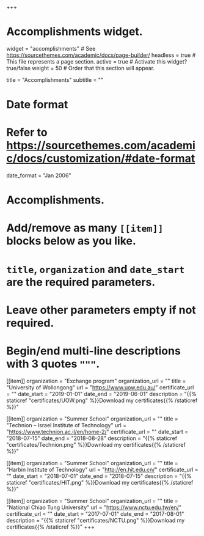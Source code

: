 +++
# Accomplishments widget.
widget = "accomplishments"  # See https://sourcethemes.com/academic/docs/page-builder/
headless = true  # This file represents a page section.
active = true  # Activate this widget? true/false
weight = 50  # Order that this section will appear.

title = "Accomplish&shy;ments" 
subtitle = ""

# Date format
#   Refer to https://sourcethemes.com/academic/docs/customization/#date-format
date_format = "Jan 2006"

# Accomplishments.
#   Add/remove as many `[[item]]` blocks below as you like.
#   `title`, `organization` and `date_start` are the required parameters.
#   Leave other parameters empty if not required.
#   Begin/end multi-line descriptions with 3 quotes `"""`.

[[item]]
  organization = "Exchange program"
  organization_url = ""
  title = "University of Wollongong"
  url = "https://www.uow.edu.au/"
  certificate_url = ""
  date_start = "2019-01-01"
  date_end = "2019-06-01"
  description = "{{% staticref "certificates/UOW.png" %}}Download my certificates{{% /staticref %}}"
  
[[item]]
  organization = "Summer School"
  organization_url = ""
  title = "Technion – Israel Institute of Technology"
  url = "https://www.technion.ac.il/en/home-2/"
  certificate_url = ""
  date_start = "2018-07-15"
  date_end = "2018-08-28"
  description = "{{% staticref "certificates/Technion.png" %}}Download my certificates{{% /staticref %}}"
  
[[item]]
  organization = "Summer School"
  organization_url = ""
  title = "Harbin Institute of Technology"
  url = "http://en.hit.edu.cn/"
  certificate_url = ""
  date_start = "2018-07-01"
  date_end = "2018-07-15"
  description = "{{% staticref "certificates/HIT.png" %}}Download my certificates{{% /staticref %}}"
  
[[item]]
  organization = "Summer School"
  organization_url = ""
  title = "National Chiao Tung University"
  url = "https://www.nctu.edu.tw/en/"
  certificate_url = ""
  date_start = "2017-07-01"
  date_end = "2017-08-01"
  description = "{{% staticref "certificates/NCTU.png" %}}Download my certificates{{% /staticref %}}"
+++
